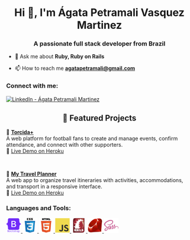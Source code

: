 <h1 align="center">Hi 👋, I'm Ágata Petramali Vasquez Martinez</h1>
<h3 align="center">A passionate full stack developer from Brazil</h3>

- 💬 Ask me about **Ruby, Ruby on Rails**

- 📫 How to reach me **agatapetramali@gmail.com**
<h3 align="left">Connect with me:</h3>
<p align="left">
<a href="https://www.linkedin.com/in/agata-petramali-martinez/" target="blank">
  <img align="center" src="https://raw.githubusercontent.com/rahuldkjain/github-profile-readme-generator/master/src/images/icons/Social/linked-in-alt.svg" alt="LinkedIn - Ágata Petramali Martinez" height="30" width="40" />
</a>
</p>

<h2 align="center">🌟 Featured Projects</h2>

<p align="left">

🔹 <a href="https://github.com/AgataPVM/torcida-plus" target="_blank"><b>Torcida+</b></a>  
A web platform for football fans to create and manage events, confirm attendance, and connect with other supporters.  
🚀 <a href="https://torcida-mais-12c8315fdc39.herokuapp.com/" target="_blank">Live Demo on Heroku</a>  

<br/>

🔹 <a href="https://github.com/AgataPVM/my_travel_planner" target="_blank"><b>My Travel Planner</b></a>  
A web app to organize travel itineraries with activities, accommodations, and transport in a responsive interface.  
🚀 <a href="https://ai-travel-planner-7b74496bf29c.herokuapp.com/users/sign_in" target="_blank">Live Demo on Heroku</a>  

</p>

<h3 align="left">Languages and Tools:</h3>
<p align="left"> <a href="https://getbootstrap.com" target="_blank" rel="noreferrer"> <img src="https://raw.githubusercontent.com/devicons/devicon/master/icons/bootstrap/bootstrap-plain-wordmark.svg" alt="bootstrap" width="40" height="40"/> </a> <a href="https://www.w3schools.com/css/" target="_blank" rel="noreferrer"> <img src="https://raw.githubusercontent.com/devicons/devicon/master/icons/css3/css3-original-wordmark.svg" alt="css3" width="40" height="40"/> </a> <a href="https://www.w3.org/html/" target="_blank" rel="noreferrer"> <img src="https://raw.githubusercontent.com/devicons/devicon/master/icons/html5/html5-original-wordmark.svg" alt="html5" width="40" height="40"/> </a> <a href="https://developer.mozilla.org/en-US/docs/Web/JavaScript" target="_blank" rel="noreferrer"> <img src="https://raw.githubusercontent.com/devicons/devicon/master/icons/javascript/javascript-original.svg" alt="javascript" width="40" height="40"/> </a> <a href="https://rubyonrails.org" target="_blank" rel="noreferrer"> <img src="https://raw.githubusercontent.com/devicons/devicon/master/icons/rails/rails-original-wordmark.svg" alt="rails" width="40" height="40"/> </a> <a href="https://www.ruby-lang.org/en/" target="_blank" rel="noreferrer"> <img src="https://raw.githubusercontent.com/devicons/devicon/master/icons/ruby/ruby-original.svg" alt="ruby" width="40" height="40"/> </a> <a href="https://sass-lang.com" target="_blank" rel="noreferrer"> <img src="https://raw.githubusercontent.com/devicons/devicon/master/icons/sass/sass-original.svg" alt="sass" width="40" height="40"/> </a> </p>
